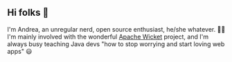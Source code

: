 ## Hi folks 👋

I'm Andrea, an unregular nerd, open source enthusiast, he/she whatever. :rainbow_flag: I'm mainly involved with the wonderful [Apache Wicket](https://wicket.apache.org) project, and I'm always busy teaching Java devs "how to stop worrying and start loving web apps" :smiley:

<!--
**bitstorm/bitstorm** is a ✨ _special_ ✨ repository because its `README.md` (this file) appears on your GitHub profile.

Here are some ideas to get you started:

- 🔭 I’m currently working on ...
- 🌱 I’m currently learning ...
- 👯 I’m looking to collaborate on ...
- 🤔 I’m looking for help with ...
- 💬 Ask me about ...
- 📫 How to reach me: ...
- 😄 Pronouns: ...
- ⚡ Fun fact: ...
-->
